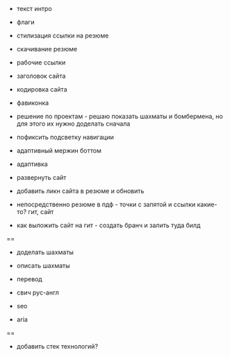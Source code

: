 + текст интро

+ флаги

+ стилизация ссылки на резюме

+ скачивание резюме

+ рабочие ссылки

+ заголовок сайта

+ кодировка сайта

+ фавиконка

+ решение по проектам - решаю показать шахматы и бомбермена, но для этого их нужно доделать сначала

+ пофиксить подсветку навигации

- адаптивный мержин боттом

- адаптивка

- развернуть сайт

- добавить ликн сайта в резюме и обновить

+ непосредственно резюме в пдф - точки с запятой и ссылки какие-то? гит, сайт

+ как выложить сайт на гит - создать бранч и залить туда билд

==



- доделать шахматы

- описать шахматы

- перевод

- свич рус-англ

- seo

- aria

==

- добавить стек технологий?


